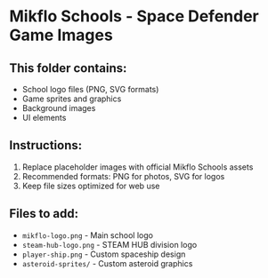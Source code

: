# Mikflo Schools - Space Defender Game Images

## This folder contains:
- School logo files (PNG, SVG formats)
- Game sprites and graphics
- Background images
- UI elements

## Instructions:
1. Replace placeholder images with official Mikflo Schools assets
2. Recommended formats: PNG for photos, SVG for logos
3. Keep file sizes optimized for web use

## Files to add:
- `mikflo-logo.png` - Main school logo
- `steam-hub-logo.png` - STEAM HUB division logo
- `player-ship.png` - Custom spaceship design
- `asteroid-sprites/` - Custom asteroid graphics